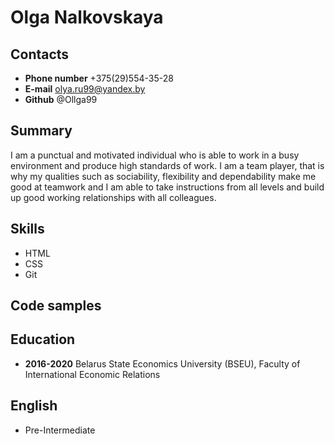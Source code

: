 #	Olga Nalkovskaya

## Contacts

* **Phone number** +375(29)554-35-28
* **E-mail** olya.ru99@yandex.by
* **Github** @Ollga99


## Summary

I am a punctual and motivated individual who is able to work in a busy environment and produce high standards of work. 
I am a team player, that is why my qualities such as sociability, flexibility and dependability make me good at teamwork and
I am able to take instructions from all levels and build up good working relationships with all colleagues.


## Skills

* HTML
* CSS	
* Git

## Code samples


## Education

* **2016-2020**  Belarus State Economics University (BSEU), Faculty of International Economic Relations

## English
* Pre-Intermediate
